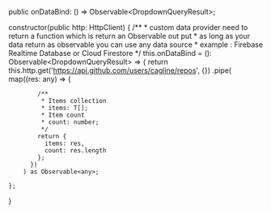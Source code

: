   public onDataBind: () => Observable<DropdownQueryResult<ExampleData>>;

  constructor(public http: HttpClient) {
    /**
     * custom data provider need to return a function which is return an Observable out put
     * as long as your data return as observable you can use any data source
     * example : Firebase Realtime Database or Cloud Firestore
     */
    this.onDataBind = (): Observable<DropdownQueryResult<ExampleData>> => {
      return this.http.get('https://api.github.com/users/cagline/repos', {})
        .pipe(
          map((res: any) => {

            /**
             * Items collection
             * items: T[];
             * Item count
             * count: number;
             */
            return {
              items: res,
              count: res.length
            };
          })
        ) as Observable<any>;

    };
  }
